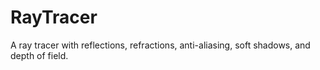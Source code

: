 RayTracer
=========

A ray tracer with reflections, refractions, anti-aliasing, soft shadows, and depth of field.